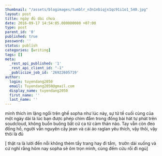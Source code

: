 ```yaml
---
thumbnail: "/assets/blogimages/tumblr_n3n1nbiqjx1qc91i1o1_540.jpg"
layout: post
title: ngày đủ dài chưa
date: 2016-09-17 14:54:05.000000000 +07:00
type: post
parent_id: '0'
published: true
password: ''
status: publish
categories: [writing]
tags: []
meta:
  _rest_api_published: '1'
  _rest_api_client_id: "-1"
  _publicize_job_id: '26922605719'
author:
  login: tuyendang2050
  email: Tuyendang2050@gmail.com
  display_name: tuyendang2050
  first_name: ''
  last_name: ''
---
```

mình thích im lặng ngổi trên ghế sopha như lúc này, sự tử tế cuối cùng của một ngày dài là lúc bạn được phép chìm đắm trong đống bài hát tự phát trên soudcloud, không buồn buông bất cứ ca từ cảm thán nào. Tay vẫn còn đeo đồng hồ, người vẫn nguyên cây jean và cái áo raglan yêu thích, vậy thôi, vậy thôi là đủ


[ thật ra là lười đến nỗi không thèm tẩy trang hay đi tắm,  trườn dài xuống và cứ nghĩ rằng hôm nay sopha sẽ ôm trọn mình, cùng đếm cừu rồi đi ngủ]
